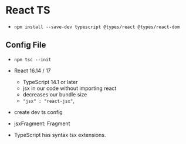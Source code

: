 # React TS

- `npm install --save-dev typescript @types/react @types/react-dom`

## Config File

- `npm tsc --init`

- React 16.14 / 17

  - TypeScript 14.1 or later
  - jsx in our code without importing react
  - decreases our bundle size
  - `"jsx" : "react-jsx"`,

- create dev ts config

- jsxFragment: Fragment

- TypeScript has syntax tsx extensions.
